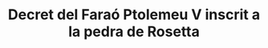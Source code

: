 ---
layout: quote
permalink: /ca/
langtag: ca
type: modern
script: Latn
langName: Català
englishLangName: Catalan
title: Decret del Faraó Ptolemeu V inscrit a la pedra de Rosetta
quote: Les còpies d'aquest Decret es tallaran en jeroglífics, demòtics i grecs en lloses de basalt i se situaran als temples de primer, segon i tercer ordre, al costat de l'estàtua de Ptolemeu, el déu sempre viu.
reference: Decrets de Ptolemeu V a la pedra de Rosetta, 196 a.C., British Museum.
imageAlt: Moneda amb la cara de Ptolemeu V
selectAriaLabel: Selecciona un idioma
buttonRandom: Aleatori
direction: ltr
---